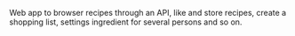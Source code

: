 Web app to browser recipes through an API, like and store recipes, create a shopping list, settings ingredient for several persons and so on.

